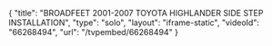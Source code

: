 {
    "title": "BROADFEET 2001-2007 TOYOTA HIGHLANDER SIDE STEP INSTALLATION",
    "type": "solo",
    "layout": "iframe-static",
    "videoId": "66268494",
    "url": "\/tvpembed\/66268494"
}